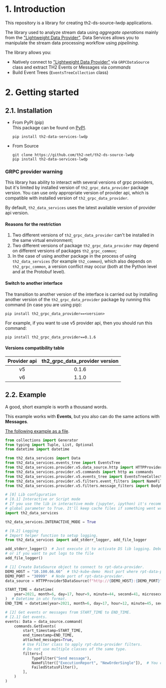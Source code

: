 # 1. Introduction

This repository is a library for creating th2-ds-source-lwdp applications.

The library used to analyze stream data using _aggregate operations_ mainly from
the ["Lightweight Data Provider"](https://github.com/th2-net/th2-lw-data-provider). Data Services allows you to manipulate
the stream data processing workflow using _pipelining_.

The library allows you:

- Natively connect to ["Lightweight Data Provider"](https://github.com/th2-net/th2-lw-data-provider) via
  `GRPCDataSource` class and extract TH2 Events or Messages via _commands_
- Build Event Trees (`EventsTreeCollection` class)

# 2. Getting started

## 2.1. Installation

- From PyPI (pip)   
  This package can be found on [PyPI](https://pypi.org/project/th2-data-services-lwdp/ "th2-data-services-lwdp").
    ```
    pip install th2-data-services-lwdp
    ```

- From Source
    ```
    git clone https://github.com/th2-net/th2-ds-source-lwdp
    pip install th2-data-services-lwdp
    ```

### GRPC provider warning
This library has ability to interact with several versions of grpc providers, but it's limited by installed version of
`th2_grpc_data_provider` package version. You can use only appropriate version of provider api, which is compatible with
installed version of `th2_grpc_data_provider`.

By default, `th2_data_services` uses the latest available version of provider api version.

#### Reasons for the restriction
1. Two different versions of `th2_grpc_data_provider` can't be installed in the same virtual environment;
2. Two different versions of package `th2_grpc_data_provider` may depend on different versions of packages `th2_grpc_common`;
3. In the case of using another package in the process of using `th2_data_services` (for example `th2_common`), 
which also depends on `th2_grpc_common`, a version conflict may occur (both at the Python level and at the Protobuf level).


#### Switch to another interface
The transition to another version of the interface is carried out by installing another version of the 
`th2_grpc_data_provider` package by running this command (in case you are using pip):
    
    pip install th2_grpc_data_provider==<version>

For example, if you want to use v5 provider api, then you should run this command:
    
    pip install th2_grpc_data_provider==0.1.6


#### Versions compatibility table

| Provider api | th2_grpc_data_provider version |
|:------------:|:------------------------------:|
|      v5      |             0.1.6              |
|      v6      |             1.1.0              |


## 2.2. Example

A good, short example is worth a thousand words.

This example works with **Events**, but you also can do the same actions with **Messages**.

[The following example as a file](examples/get_started_example.py).

<!-- start get_started_example.py -->
```python
from collections import Generator
from typing import Tuple, List, Optional
from datetime import datetime

from th2_data_services import Data
from th2_data_services.events_tree import EventsTree
from th2_data_services.provider.v5.data_source.http import HTTPProvider5DataSource
from th2_data_services.provider.v5.commands import http as commands
from th2_data_services.provider.v5.events_tree import EventsTreeCollectionProvider5, ParentEventsTreeCollectionProvider5
from th2_data_services.provider.v5.filters.event_filters import NameFilter, TypeFilter, FailedStatusFilter
from th2_data_services.provider.v5.filters.message_filters import BodyFilter

# [0] Lib configuration
# [0.1] Interactive or Script mode
# If you use the lib in interactive mode (jupyter, ipython) it's recommended to set the special
# global parameter to True. It'll keep cache files if something went wrong.
import th2_data_services

th2_data_services.INTERACTIVE_MODE = True

# [0.2] Logging
# Import helper function to setup logging.
from th2_data_services import add_stderr_logger, add_file_logger

add_stderr_logger()  # Just execute it to activate DS lib logging. Debug level by default.
# or if you want to put logs to the file
add_file_logger()

# [1] Create DataSource object to connect to rpt-data-provider.
DEMO_HOST = "10.100.66.66"  # th2-kube-demo  Host port where rpt-data-provider is located.
DEMO_PORT = "30999"  # Node port of rpt-data-provider.
data_source = HTTPProvider5DataSource(f"http://{DEMO_HOST}:{DEMO_PORT}")

START_TIME = datetime(
    year=2021, month=6, day=17, hour=9, minute=44, second=41, microsecond=692724
)  # Datetime in utc format.
END_TIME = datetime(year=2021, month=6, day=17, hour=12, minute=45, second=50)

# [2] Get events or messages from START_TIME to END_TIME.
# [2.1] Get events.
events: Data = data_source.command(
    commands.GetEvents(
        start_timestamp=START_TIME,
        end_timestamp=END_TIME,
        attached_messages=True,
        # Use Filter class to apply rpt-data-provider filters.
        # Do not use multiple classes of the same type.
        filters=[
            TypeFilter("Send message"),
            NameFilter(["ExecutionReport", "NewOrderSingle"]),  # You can use multiple values.
            FailedStatusFilter(),
        ],
    )
)
